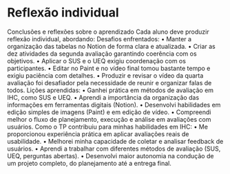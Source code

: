 # Reflexão individual 

Conclusões e reflexões sobre o aprendizado
Cada aluno deve produzir reflexão individual, abordando:
Desafios enfrentados:
•	Manter a organização das tabelas no Notion de forma clara e atualizada.
•	Criar as dez atividades da segunda avaliação garantindo coerência com os objetivos.
•	Aplicar o SUS e o UEQ exigiu coordenação com os participantes.
•	Editar no Paint e no vídeo final tomou bastante tempo e exigiu paciência com detalhes.
•	Produzir e revisar o vídeo da quarta avaliação foi desafiador pela necessidade de reunir e organizar falas de todos.
Lições aprendidas:
•	Ganhei prática em métodos de avaliação em IHC, como SUS e UEQ.
•	Aprendi a importância da organização das informações em ferramentas digitais (Notion).
•	Desenvolvi habilidades em edição simples de imagens (Paint) e em edição de vídeo.
•	Compreendi melhor o fluxo de planejamento, execução e análise em avaliações com usuários.
Como o TP contribuiu para minhas habilidades em IHC:
•	Me proporcionou experiência prática em aplicar avaliações reais de usabilidade.
•	Melhorei minha capacidade de coletar e analisar feedback de usuários.
•	Aprendi a trabalhar com diferentes métodos de avaliação (SUS, UEQ, perguntas abertas).
•	Desenvolvi maior autonomia na condução de um projeto completo, do planejamento até a entrega final.
